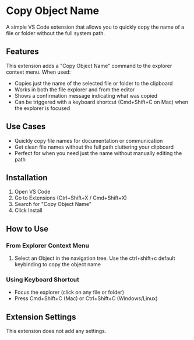 # Copy Object Name

A simple VS Code extension that allows you to quickly copy the name of a file or folder without the full system path.

## Features

This extension adds a "Copy Object Name" command to the explorer context menu. When used:

- Copies just the name of the selected file or folder to the clipboard
- Works in both the file explorer and from the editor
- Shows a confirmation message indicating what was copied
- Can be triggered with a keyboard shortcut (Cmd+Shift+C on Mac) when the explorer is focused

## Use Cases

- Quickly copy file names for documentation or communication
- Get clean file names without the full path cluttering your clipboard
- Perfect for when you need just the name without manually editing the path

## Installation

1. Open VS Code
2. Go to Extensions (Ctrl+Shift+X / Cmd+Shift+X)
3. Search for "Copy Object Name"
4. Click Install

## How to Use

### From Explorer Context Menu

1. Select an Object in the navigation tree. Use the ctrl+shift+c default keybinding to copy the object name

### Using Keyboard Shortcut

- Focus the explorer (click on any file or folder)
- Press Cmd+Shift+C (Mac) or Ctrl+Shift+C (Windows/Linux)

## Extension Settings

This extension does not add any settings.
